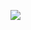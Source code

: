 ![](https://upload-images.jianshu.io/upload_images/15749314-d2dedc2dd1344c86.png?imageMogr2/auto-orient/strip%7CimageView2/2/w/1240)


